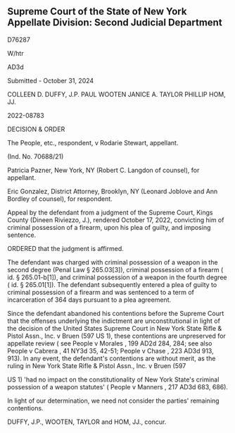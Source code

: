 ## Supreme Court of the State of New York Appellate Division: Second Judicial Department

D76287

W/htr

AD3d

Submitted - October 31, 2024

COLLEEN D. DUFFY, J.P. PAUL WOOTEN JANICE A. TAYLOR PHILLIP HOM, JJ.

2022-08783

DECISION &amp; ORDER

The People, etc., respondent, v Rodarie Stewart, appellant.

(Ind. No. 70688/21)

Patricia Pazner, New York, NY (Robert C. Langdon of counsel), for appellant.

Eric Gonzalez, District Attorney, Brooklyn, NY (Leonard Joblove and Ann Bordley of counsel), for respondent.

Appeal by the defendant from a judgment of the Supreme Court, Kings County (Dineen Riviezzo, J.),  rendered October 17,  2022,  convicting  him  of  criminal  possession  of  a firearm, upon his plea of guilty, and imposing sentence.

ORDERED that the judgment is affirmed.

The defendant was charged with criminal possession of a weapon in the second degree (Penal Law § 265.03[3]), criminal possession of a firearm ( id. § 265.01-b[1]), and criminal possession of a weapon in the fourth degree ( id. § 265.01[1]).  The defendant subsequently entered a plea of guilty to criminal possession of a firearm and was sentenced to a term of incarceration of 364 days pursuant to a plea agreement.

Since the defendant abandoned his contentions before the Supreme Court that the offenses underlying the indictment are unconstitutional in light of the decision of the United States Supreme Court in New York State Rifle &amp; Pistol Assn., Inc. v Bruen (597 US 1), these contentions are unpreserved for appellate review ( see People v Morales , 199 AD2d 284, 284; see also People v Cabrera , 41 NY3d 35, 42-51; People v Chase , 223 AD3d 913, 913).  In any event, the defendant's contentions are without merit, as the ruling in New York State Rifle &amp; Pistol Assn., Inc. v Bruen (597

US 1) 'had no impact on the constitutionality of New York State's criminal possession of a weapon statutes' ( People v Manners , 217 AD3d 683, 686).

In light of our determination, we need not consider the parties' remaining contentions.

DUFFY, J.P., WOOTEN, TAYLOR and HOM, JJ., concur.

<!-- image -->